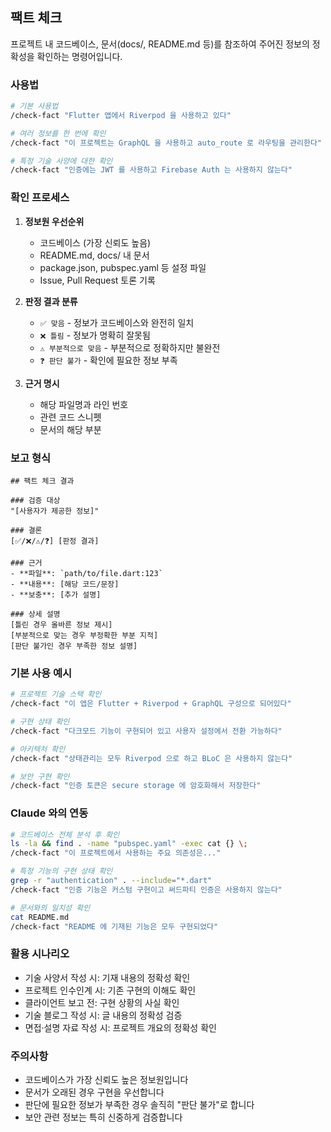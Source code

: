 ## 팩트 체크

프로젝트 내 코드베이스, 문서(docs/, README.md 등)를 참조하여 주어진 정보의 정확성을 확인하는 명령어입니다.

### 사용법

```bash
# 기본 사용법
/check-fact "Flutter 앱에서 Riverpod 을 사용하고 있다"

# 여러 정보를 한 번에 확인
/check-fact "이 프로젝트는 GraphQL 을 사용하고 auto_route 로 라우팅을 관리한다"

# 특정 기술 사양에 대한 확인
/check-fact "인증에는 JWT 를 사용하고 Firebase Auth 는 사용하지 않는다"
```

### 확인 프로세스

1. **정보원 우선순위**
   - 코드베이스 (가장 신뢰도 높음)
   - README.md, docs/ 내 문서
   - package.json, pubspec.yaml 등 설정 파일
   - Issue, Pull Request 토론 기록

2. **판정 결과 분류**
   - `✅ 맞음` - 정보가 코드베이스와 완전히 일치
   - `❌ 틀림` - 정보가 명확히 잘못됨
   - `⚠️ 부분적으로 맞음` - 부분적으로 정확하지만 불완전
   - `❓ 판단 불가` - 확인에 필요한 정보 부족

3. **근거 명시**
   - 해당 파일명과 라인 번호
   - 관련 코드 스니펫
   - 문서의 해당 부분

### 보고 형식

```text
## 팩트 체크 결과

### 검증 대상
"[사용자가 제공한 정보]"

### 결론
[✅/❌/⚠️/❓] [판정 결과]

### 근거
- **파일**: `path/to/file.dart:123`
- **내용**: [해당 코드/문장]
- **보충**: [추가 설명]

### 상세 설명
[틀린 경우 올바른 정보 제시]
[부분적으로 맞는 경우 부정확한 부분 지적]
[판단 불가인 경우 부족한 정보 설명]
```

### 기본 사용 예시

```bash
# 프로젝트 기술 스택 확인
/check-fact "이 앱은 Flutter + Riverpod + GraphQL 구성으로 되어있다"

# 구현 상태 확인
/check-fact "다크모드 기능이 구현되어 있고 사용자 설정에서 전환 가능하다"

# 아키텍처 확인
/check-fact "상태관리는 모두 Riverpod 으로 하고 BLoC 은 사용하지 않는다"

# 보안 구현 확인
/check-fact "인증 토큰은 secure storage 에 암호화해서 저장한다"
```

### Claude 와의 연동

```bash
# 코드베이스 전체 분석 후 확인
ls -la && find . -name "pubspec.yaml" -exec cat {} \;
/check-fact "이 프로젝트에서 사용하는 주요 의존성은..."

# 특정 기능의 구현 상태 확인
grep -r "authentication" . --include="*.dart"
/check-fact "인증 기능은 커스텀 구현이고 써드파티 인증은 사용하지 않는다"

# 문서와의 일치성 확인
cat README.md
/check-fact "README 에 기재된 기능은 모두 구현되었다"
```

### 활용 시나리오

- 기술 사양서 작성 시: 기재 내용의 정확성 확인
- 프로젝트 인수인계 시: 기존 구현의 이해도 확인
- 클라이언트 보고 전: 구현 상황의 사실 확인
- 기술 블로그 작성 시: 글 내용의 정확성 검증
- 면접·설명 자료 작성 시: 프로젝트 개요의 정확성 확인

### 주의사항

- 코드베이스가 가장 신뢰도 높은 정보원입니다
- 문서가 오래된 경우 구현을 우선합니다
- 판단에 필요한 정보가 부족한 경우 솔직히 "판단 불가"로 합니다
- 보안 관련 정보는 특히 신중하게 검증합니다
